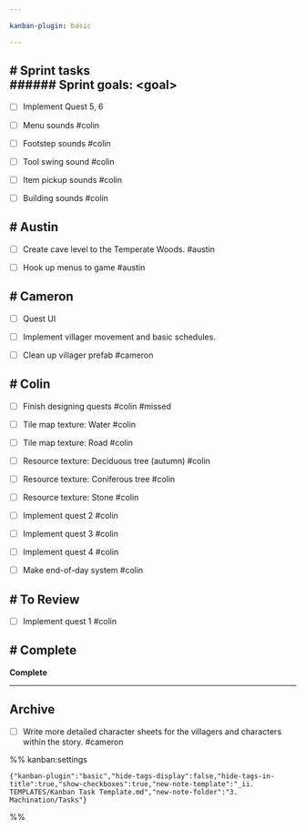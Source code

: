 ```yaml
---

kanban-plugin: basic

---
```


## # Sprint tasks<br>###### Sprint goals: \<goal>

- [ ] Implement Quest 5, 6
- [ ] Menu sounds #colin
- [ ] Footstep sounds #colin
- [ ] Tool swing sound #colin
- [ ] Item pickup sounds #colin
- [ ] Building sounds #colin


## # Austin

- [ ] Create cave level to the Temperate Woods. #austin
- [ ] Hook up menus to game #austin


## # Cameron

- [ ] Quest UI
- [ ] Implement villager movement and basic schedules.
- [ ] Clean up villager prefab #cameron


## # Colin

- [ ] Finish designing quests #colin #missed
- [ ] Tile map texture: Water #colin
- [ ] Tile map texture: Road #colin
- [ ] Resource texture: Deciduous tree (autumn) #colin
- [ ] Resource texture: Coniferous tree #colin
- [ ] Resource texture: Stone #colin
- [ ] Implement quest 2 #colin
- [ ] Implement quest 3 #colin
- [ ] Implement quest 4 #colin
- [ ] Make end-of-day system #colin


## # To Review

- [ ] Implement quest 1 #colin


## # Complete

**Complete**


***

## Archive

- [ ] Write more detailed character sheets for the villagers and characters within the story. #cameron

%% kanban:settings
```
{"kanban-plugin":"basic","hide-tags-display":false,"hide-tags-in-title":true,"show-checkboxes":true,"new-note-template":"_ii. TEMPLATES/Kanban Task Template.md","new-note-folder":"3. Machination/Tasks"}
```
%%